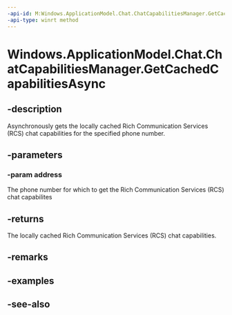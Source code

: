 ```yaml
---
-api-id: M:Windows.ApplicationModel.Chat.ChatCapabilitiesManager.GetCachedCapabilitiesAsync(System.String)
-api-type: winrt method
---
```


<!-- Method syntax
public Windows.Foundation.IAsyncOperation<Windows.ApplicationModel.Chat.ChatCapabilities> GetCachedCapabilitiesAsync(System.String address)
-->

# Windows.ApplicationModel.Chat.ChatCapabilitiesManager.GetCachedCapabilitiesAsync

## -description
Asynchronously gets the locally cached Rich Communication Services (RCS) chat capabilities for the specified phone number.

## -parameters
### -param address
The phone number for which to get the Rich Communication Services (RCS) chat capabilites

## -returns
The locally cached Rich Communication Services (RCS) chat capabilities.

## -remarks

## -examples

## -see-also
